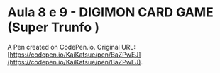 # Aula 8 e 9 - DIGIMON CARD GAME (Super Trunfo )

A Pen created on CodePen.io. Original URL: [https://codepen.io/KaiKatsue/pen/BaZPwEJ](https://codepen.io/KaiKatsue/pen/BaZPwEJ).


